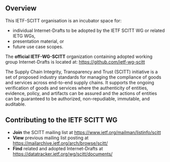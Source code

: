 ## Overview

This IETF-SCITT organisation is an incubator space for:
 - individual Internet-Drafts to be adopted by the IETF SCITT WG or related IETG WGs,
 - presentation material, or
 - future use case scopes.

The **official IETF-WG-SCITT** organization containing adopted working group Internet-Drafts is located at: https://github.com/ietf-wg-scitt

The Supply Chain Integrity, Transparency and Trust (SCITT) initiative is a set of proposed industry standards for managing the compliance of goods and services across end-to-end supply chains. It supports the ongoing verification of goods and services where the authenticity of entities, evidence, policy, and artifacts can be assured and the actions of entities can be guaranteed to be authorized, non-repudiable, immutable, and auditable.

## Contributing to the IETF SCITT WG
 - **Join** the SCITT mailing list at https://www.ietf.org/mailman/listinfo/scitt
 - **View** previous mailing list posting at https://mailarchive.ietf.org/arch/browse/scitt/
 - **Find** related and adopted Internet-Drafts at https://datatracker.ietf.org/wg/scitt/documents/
